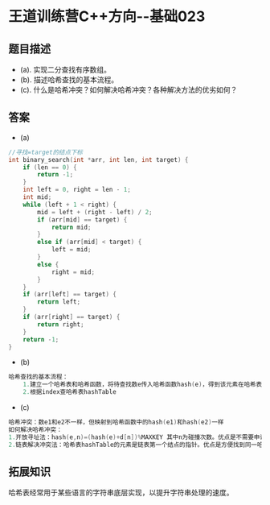 # 王道训练营C++方向--基础023

## 题目描述

- (a). 实现二分查找有序数组。
- (b). 描述哈希查找的基本流程。
- (c). 什么是哈希冲突？如何解决哈希冲突？各种解决方法的优劣如何？

## 答案

- (a)

```c
//寻找=target的结点下标
int binary_search(int *arr, int len, int target) {
	if (len == 0) {
		return -1;
	}
	int left = 0, right = len - 1;
	int mid;
	while (left + 1 < right) {
		mid = left + (right - left) / 2;
		if (arr[mid] == target) {
			return mid;
		}
		else if (arr[mid] < target) {
			left = mid;
		}
		else {
			right = mid;
		}
	}
	if (arr[left] == target) {
		return left;
	}
	if (arr[right] == target) {
		return right;
	}
	return -1;
}
```

- (b)

```c
哈希查找的基本流程：
    1.建立一个哈希表和哈希函数，将待查找数e传入哈希函数hash(e)，得到该元素在哈希表中的下标index
    2.根据index查哈希表hashTable
```

- (c)

```c
哈希冲突：数e1和e2不一样，但映射到哈希函数中的hash(e1)和hash(e2)一样
如何解决哈希冲突：
1.开放寻址法：hash(e,n)=(hash(e)+d[n])%MAXKEY 其中n为碰撞次数。优点是不需要申请新的空间；缺点是无法寻找同一哈希值的元素，并且找到的理论位置应该优先属于某元素，但被之前碰撞冲突后移的元素把位置给占了
2.链表解决冲突法：哈希表hashTable的元素是链表第一个结点的指针。优点是方便找到同一哈希值的元素，且不会占有其他元素的散列地址；缺点是需要申请额外的空间
```



## 拓展知识

哈希表经常用于某些语言的字符串底层实现，以提升字符串处理的速度。